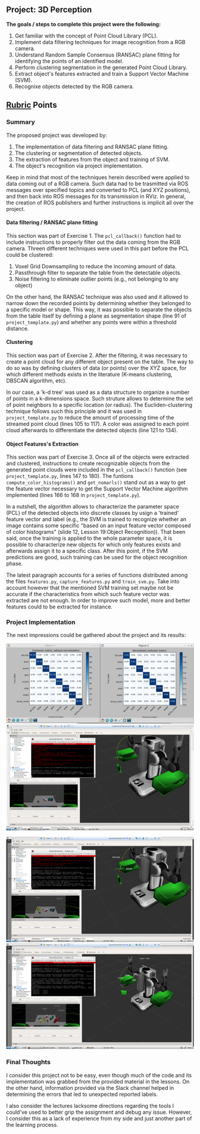 ## Project: 3D Perception

**The goals / steps to complete this project were the following:**  

1. Get familiar with the concept of Point Cloud Library (PCL).  
2. Implement data filtering techniques for image recognition from a RGB camera. 
3. Understand Random Sample Consensus (RANSAC) plane fitting for identifying the points of an identified model.
4. Perform clustering segmentation in the generated Point Cloud Library.
5. Extract object's features extracted and train a Support Vector Machine (SVM). 
6. Recognixe objects detected by the RGB camera.

[//]: # (Image References)
[image3]: ./image1.png
[image4]: ./image2.png
[image5]: ./image3.png
[image6]: ./image4.png

## [Rubric](https://review.udacity.com/#!/rubrics/1067/view) Points

### Summary

The proposed project was developed by:
1. The implementation of data filtering and RANSAC plane fitting.
2. The clustering or segmentation of detected objects.
3. The extraction of features from the object and training of SVM. 
4. The object's recognition via project implementation.  

Keep in mind that most of the techniques herein described were applied to data coming out of a RGB camera. Such data had to be trasmitted via ROS messages over specified topics and converted to PCL (and XYZ positions), and then back into ROS messages for its transmission in RViz. In general, the creation of ROS publishers and further instructions is implicit all over the project. 

#### Data filtering / RANSAC plane fitting
This section was part of Exercise 1. The `pcl_callback()` function had to include instructions to properly filter out the data coming from the RGB camera. Threen different techniques were used in this part before the PCL could be clustered:
1. Voxel Grid Downsampling to reduce the incoming amount of data. 
2. Passthrough filter to separate the table from the detectable objects. 
3. Noise filtering to eliminate outlier points (e.g., not belonging to any object)

On the other hand, the RANSAC technique was also used and it allowed to narrow down the recorded points by determining whether they belonged to a specific model or shape. This way, it was possible to separate the objects from the table itself by defining a plane as segmentation shape (line 91 of `project_template.py`) and whether any points were within a threshold distance. 

#### Clustering
This section was part of Exercise 2. After the filtering, it was necessary to create a point cloud for any different object present on the table. The way to do so was by defining clusters of data (or points) over the XYZ space, for which different methods exists in the literature (K-means clustering, DBSCAN algorithm, etc). 

In our case, a 'k-d tree' was used as a data structure to organize a number of points in a k-dimensions space. Such struture allows to determine the set of point neighbors to a specific location (or radius). The Eucliden-clustering technique follows such this principle and it was used in `project_template.py` to reduce the amount of processing time of the streamed point cloud (lines 105 to 117). A color was assigned to each point cloud afterwards to differentiate the detected objects (line 121 to 134). 

#### Object Features's Extraction
This section was part of Exercise 3. Once all of the objects were extracted and clustered, instructions to create recognizable objects from the generated point clouds were included in the `pcl_callback()` function (see `project_template.py`, lines 147 to 180).  The funtions `compute_color_histograms()` and `get_nomarls()` stand out as a way to get the feature vector necessary to get the Support Vector Machine algorithm implemented (lines 166 to 168 in `project_template.py`). 

In a nutshell, the algorithm allows to characterize the parameter space (PCL) of the detected objects into discrete classes by usign a 'trained' feature vector and label (e.g., the SVM is trained to recognize whether an image contains some specific "based on an input feature vector composed of color histograms" (slide 12, Lesson 19:Object Recognition)). That been said, once the training is applied to the whole parameter space, it is possible to characterize new objects for which only features exists and afterwards assign it to a specific class. After this point, if the SVM predictions are good, such training can be used for the object recognition phase.

The latest paragraph accounts for a series of functions distributed among the files `features.py`, `capture_features.py` and `train_svm.py`. Take into account however that the mentioned SVM training set maybe not be accurate if the characteristics from which such feature vector was extracted are not enough. In order to improve such model, more and better features could to be extracted for instance. 

### Project Implementation
The next impressions could be gathered about the project and its results:


![image3]  ![image4]


![image5]  ![image6]


### Final Thoughts

I consider this project not to be easy, even though much of the code and its implementation was grabbed from the provided material in the lessons. On the other hand, information provided via the Slack channel helped in determining the errors that led to unexpected reported labels. 

I also consider the lectures lacksome directions regarding the tools I could've used to better grip the assignment and debug any issue. However, I consider this as a lack of experience from my side and just another part of the learning process.  


